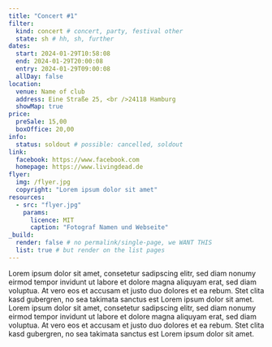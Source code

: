 ```yaml
---
title: "Concert #1"
filter:
  kind: concert # concert, party, festival other
  state: sh # hh, sh, further
dates:
  start: 2024-01-29T10:58:08
  end: 2024-01-29T20:00:08
  entry: 2024-01-29T09:00:08
  allDay: false
location:
  venue: Name of club
  address: Eine Straße 25, <br />24118 Hamburg
  showMap: true
price:
  preSale: 15,00
  boxOffice: 20,00
info:
  status: soldout # possible: cancelled, soldout
link:
  facebook: https://www.facebook.com
  homepage: https://www.livingdead.de
flyer:
  img: /flyer.jpg
  copyright: "Lorem ipsum dolor sit amet"
resources:
  - src: "flyer.jpg"
    params:
      licence: MIT
      caption: "Fotograf Namen und Webseite"
_build:
  render: false # no permalink/single-page, we WANT THIS
  list: true # but render on the list pages
---
```


Lorem ipsum dolor sit amet, consetetur sadipscing elitr, sed diam nonumy eirmod tempor invidunt ut labore et dolore magna aliquyam erat, sed diam voluptua. At vero eos et accusam et justo duo dolores et ea rebum. Stet clita kasd gubergren, no sea takimata sanctus est Lorem ipsum dolor sit amet. Lorem ipsum dolor sit amet, consetetur sadipscing elitr, sed diam nonumy eirmod tempor invidunt ut labore et dolore magna aliquyam erat, sed diam voluptua. At vero eos et accusam et justo duo dolores et ea rebum. Stet clita kasd gubergren, no sea takimata sanctus est Lorem ipsum dolor sit amet.